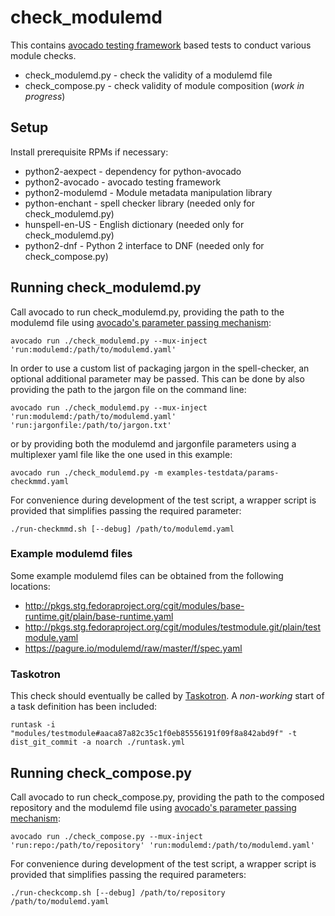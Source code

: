 # check_modulemd

This contains [avocado testing framework](http://avocado-framework.github.io/)
based tests to conduct various module checks.

* check_modulemd.py - check the validity of a modulemd file
* check_compose.py - check validity of module composition (_work in progress_)

## Setup

Install prerequisite RPMs if necessary:

* python2-aexpect - dependency for python-avocado
* python2-avocado - avocado testing framework
* python2-modulemd - Module metadata manipulation library
* python-enchant - spell checker library (needed only for check_modulemd.py)
* hunspell-en-US - English dictionary (needed only for check_modulemd.py)
* python2-dnf - Python 2 interface to DNF (needed only for check_compose.py)

## Running check_modulemd.py

Call avocado to run check_modulemd.py, providing the path to the modulemd file using
[avocado's parameter passing mechanism](http://avocado-framework.readthedocs.io/en/latest/WritingTests.html#accessing-test-parameters):

    avocado run ./check_modulemd.py --mux-inject 'run:modulemd:/path/to/modulemd.yaml'

In order to use a custom list of packaging jargon in the spell-checker, an optional additional parameter may be passed. This can be done by also providing the path to the jargon file on the command line:

    avocado run ./check_modulemd.py --mux-inject 'run:modulemd:/path/to/modulemd.yaml' 'run:jargonfile:/path/to/jargon.txt'

or by providing both the modulemd and jargonfile parameters using a multiplexer yaml file like the one used in this example:

    avocado run ./check_modulemd.py -m examples-testdata/params-checkmmd.yaml

For convenience during development of the test script, a wrapper script is
provided that simplifies passing the required parameter:

    ./run-checkmmd.sh [--debug] /path/to/modulemd.yaml


### Example modulemd files

Some example modulemd files can be obtained from the following locations:

* http://pkgs.stg.fedoraproject.org/cgit/modules/base-runtime.git/plain/base-runtime.yaml
* http://pkgs.stg.fedoraproject.org/cgit/modules/testmodule.git/plain/testmodule.yaml
* https://pagure.io/modulemd/raw/master/f/spec.yaml

### Taskotron

This check should eventually be called by [Taskotron](https://fedoraproject.org/wiki/Taskotron). A *non-working* start of a task definition has been included:

    runtask -i "modules/testmodule#aaca87a82c35c1f0eb85556191f09f8a842abd9f" -t dist_git_commit -a noarch ./runtask.yml

## Running check_compose.py

Call avocado to run check_compose.py, providing the path to the composed
repository and the modulemd file using
[avocado's parameter passing mechanism](http://avocado-framework.readthedocs.io/en/latest/WritingTests.html#accessing-test-parameters):

    avocado run ./check_compose.py --mux-inject 'run:repo:/path/to/repository' 'run:modulemd:/path/to/modulemd.yaml'

For convenience during development of the test script, a wrapper script is
provided that simplifies passing the required parameters:

    ./run-checkcomp.sh [--debug] /path/to/repository /path/to/modulemd.yaml

